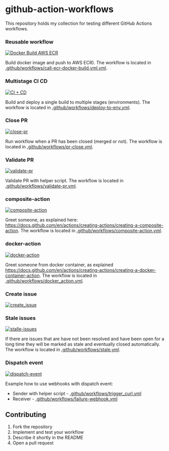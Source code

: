 # github-action-workflows
This repository holds my collection for testing different GitHub Actions workflows.


### Reusable workflow
[![Docker Build AWS ECR](https://github.com/atrakic/github-action-workflows/actions/workflows/call-ecr-docker-build.yml/badge.svg)](https://github.com/atrakic/github-action-workflows/actions/workflows/call-ecr-docker-build.yml)

Build docker image and push to AWS ECR).
The workflow is located in [.github/workflows/call-ecr-docker-build.yml.yml](.github/workflows/call-ecr-docker-build.yml).

### Multistage CI CD
[![CI + CD](https://github.com/atrakic/github-action-workflows/actions/workflows/deploy-to-env.yml/badge.svg)](https://github.com/atrakic/github-action-workflows/actions/workflows/deploy-to-env.yml)

Build and deploy a single build to multiple stages (environments).
The workflow is located in [.github/workflows/deploy-to-env.yml](.github/workflows/deploy-to-env.yml).

### Close PR
[![close-pr](https://github.com/atrakic/github-action-workflows/actions/workflows/pr-close.yml/badge.svg)](https://github.com/atrakic/github-action-workflows/actions/workflows/pr-close.yml)

Run workflow when a PR has been closed (merged or not).
The workflow is located in [.github/workflows/pr-close.yml](.github/workflows/pr-close.yml).

### Validate PR
[![validate-pr](https://github.com/atrakic/github-action-workflows/actions/workflows/validate-pr.yml/badge.svg)](https://github.com/atrakic/github-action-workflows/actions/workflows/validate-pr.yml)

Validate PR with helper script.
The workflow is located in [.github/workflows/validate-pr.yml](.github/workflows/validate-pr.yml).

### composite-action
[![composite-action](https://github.com/atrakic/github-action-workflows/actions/workflows/composite-action.yml/badge.svg)](https://github.com/atrakic/github-action-workflows/actions/workflows/composite-action.yml)

Greet someone, as explained here: https://docs.github.com/en/actions/creating-actions/creating-a-composite-action.
The workflow is located in [.github/workflows/composite-action.yml](.github/workflows/composite-action.yml).


### docker-action
[![docker-action](https://github.com/atrakic/github-action-workflows/actions/workflows/docker_action.yml/badge.svg)](https://github.com/atrakic/github-action-workflows/actions/workflows/docker_action.yml)

Greet someone from docker container, as explained https://docs.github.com/en/actions/creating-actions/creating-a-docker-container-action.
The workflow is located in [.github/workflows/docker_action.yml](.github/workflows/docker_action.yml).


### Create issue
[![create_issue](https://github.com/atrakic/github-action-workflows/actions/workflows/create_issue.yml/badge.svg)](https://github.com/atrakic/github-action-workflows/actions/workflows/create_issue.yml)

### Stale issues
[![stalle-issues](https://github.com/atrakic/github-action-workflows/actions/workflows/stale.yml/badge.svg)](https://github.com/atrakic/github-action-workflows/actions/workflows/stale.yml)

If there are issues that are have not been resolved and have been open for a long time they will be marked as stale and eventually closed automatically.
The workflow is located in [.github/workflows/stale.yml](.github/workflows/stale.yml).


### Dispatch event
[![dispatch-event](https://github.com/atrakic/github-action-workflows/actions/workflows/failure-webhook.yml/badge.svg)](https://github.com/atrakic/github-action-workflows/actions/workflows/failure-webhook.yml)

Example how to use webhooks with dispatch event:
- Sender with helper script - [.github/workflows/trigger_curl.yml](.github/workflows/trigger_curl.yml)
- Receiver - [.github/workflows/failure-webhook.yml](.github/workflows/failure-webhook.yml)


## Contributing

1. Fork the repository
2. Implement and test your workflow
3. Describe it shortly in the README
4. Open a pull request
